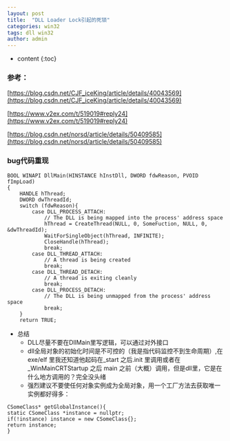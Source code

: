 ```yaml
---
layout: post
title:  "DLL Loader Lock引起的死锁"
categories: win32
tags: dll win32
author: admin
---
```


* content
{:toc}
### 参考：
[https://blog.csdn.net/CJF_iceKing/article/details/40043569](https://blog.csdn.net/CJF_iceKing/article/details/40043569)

[https://www.v2ex.com/t/519019#reply24](https://www.v2ex.com/t/519019#reply24)

[https://blog.csdn.net/norsd/article/details/50409585](https://blog.csdn.net/norsd/article/details/50409585)

### bug代码重现
``` Winodws核心编程书中的20.2.5节的一个死锁例子
BOOL WINAPI DllMain(HINSTANCE hInstDll, DWORD fdwReason, PVOID fImpLoad)
{
	HANDLE hThread;
	DWORD dwThreadId;
	switch (fdwReason){
		case DLL_PROCESS_ATTACH:
			// The DLL is being mapped into the process' address space
			hThread = CreateThread(NULL, 0, SomeFuction, NULL, 0, &dwThreadId);
			WaitForSingleObject(hThread, INFINITE);
			CloseHandle(hThread);
			break;
		case DLL_THREAD_ATTACH:
			// A thread is being created
			break;
		case DLL_THREAD_DETACH:
			// A thread is exiting cleanly
			break;
		case DLL_PROCESS_DETACH:
			// The DLL is being unmapped from the process' address space
			break;
	}
	return TRUE;

```
- 总结
   - DLL尽量不要在DllMain里写逻辑，可以通过对外接口
   - dll全局对象的初始化时间是不可控的（我是指代码监控不到生命周期）,在exe/elf 里我还知道他起码在_start 之后.init 里调用或者在_WinMainCRTStartup 之后 main 之前（大概）调用，但是dll里，它是在什么地方调用的？完全没头绪
   - 强烈建议不要使任何对象实例成为全局对象，用一个工厂方法去获取唯一实例都好得多：

```
CSomeClass* getGlobalInstance(){
static CSomeClass *instance = nullptr;
if(!instance) instance = new CSomeClass{};
return instance;
}
```



